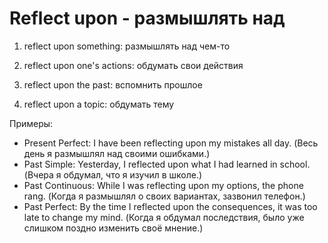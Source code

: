 # Reflect upon - размышлять над

1. reflect upon something: размышлять над чем-то

2. reflect upon one's actions: обдумать свои действия

3. reflect upon the past: вспомнить прошлое

4. reflect upon a topic: обдумать тему

Примеры:

- Present Perfect: I have been reflecting upon my mistakes all day. (Весь день я размышлял над своими ошибками.)
- Past Simple: Yesterday, I reflected upon what I had learned in school. (Вчера я обдумал, что я изучил в школе.)
- Past Continuous: While I was reflecting upon my options, the phone rang. (Когда я размышлял о своих вариантах, зазвонил телефон.)
- Past Perfect: By the time I reflected upon the consequences, it was too late to change my mind. (Когда я обдумал последствия, было уже слишком поздно изменить своё мнение.)

